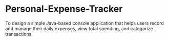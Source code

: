 # Personal-Expense-Tracker
To design a simple Java-based console application that helps users record and manage their daily expenses, view total spending, and categorize transactions.
